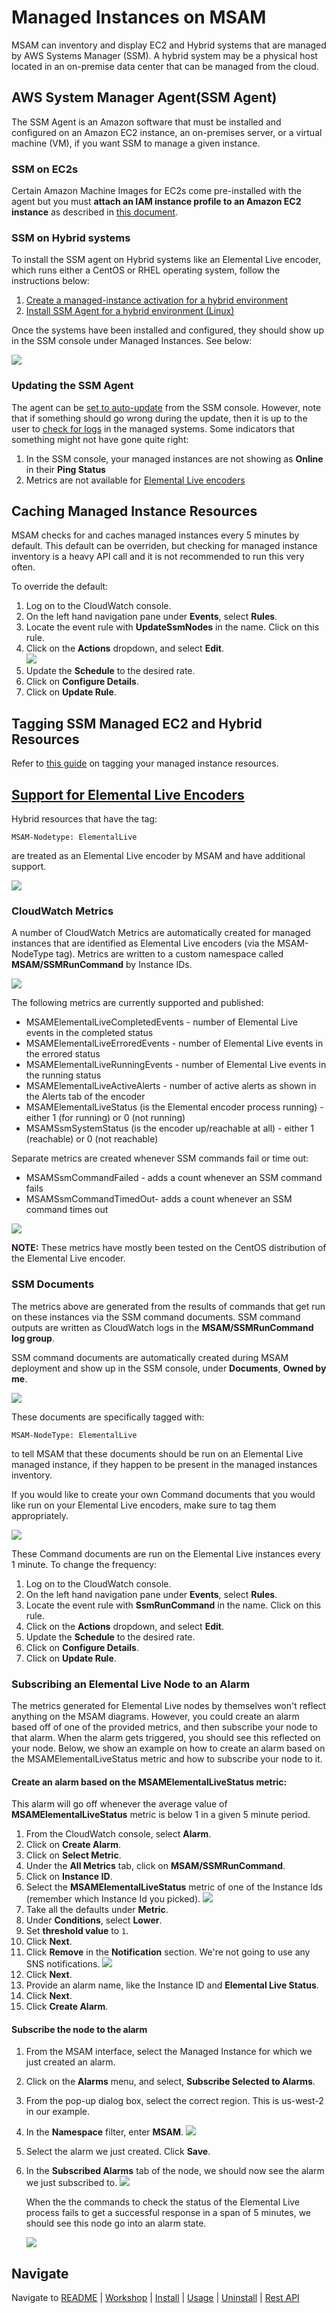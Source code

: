 # Managed Instances on MSAM
MSAM can inventory and display EC2 and Hybrid systems that are managed by AWS Systems Manager (SSM). A hybrid system may be a physical host located in an on-premise data center that can be managed from the cloud. 

## AWS System Manager Agent(SSM Agent) 
The SSM Agent is an Amazon software that must be installed and configured on an Amazon EC2 instance, an on-premises server, or a virtual machine (VM), if you want SSM to manage a given instance.

### SSM on EC2s
Certain Amazon Machine Images for EC2s come pre-installed with the agent but you must **attach an IAM instance profile to an Amazon EC2 instance** as described in [this document](https://docs.aws.amazon.com/systems-manager/latest/userguide/setup-launch-managed-instance.html). 

### SSM on Hybrid systems
To install the SSM agent on Hybrid systems like an Elemental Live encoder, which runs either a CentOS or RHEL operating system, follow the instructions below:
1. [Create a managed-instance activation for a hybrid environment](https://docs.aws.amazon.com/systems-manager/latest/userguide/sysman-managed-instance-activation.html)
1. [Install SSM Agent for a hybrid environment (Linux)](https://docs.aws.amazon.com/systems-manager/latest/userguide/sysman-install-managed-linux.html)

Once the systems have been installed and configured, they should show up in the SSM console under Managed Instances. See below:

![](images/ssm-managed-instances.png)


### Updating the SSM Agent

The agent can be [set to auto-update](https://docs.aws.amazon.com/systems-manager/latest/userguide/ssm-agent-automatic-updates.html) from the SSM console. However, note that if something should go wrong during the update, then it is up to the user to [check for logs](https://docs.aws.amazon.com/systems-manager/latest/userguide/sysman-agent-logs.html) in the managed systems. 
Some indicators that something might not have gone quite right:
1. In the SSM console, your managed instances are not showing as **Online** in their **Ping Status**
1. Metrics are not available for [Elemental Live encoders](#support-for-elemental-live-encoders)


## Caching Managed Instance Resources
MSAM checks for and caches managed instances every 5 minutes by default. This default can be overriden, but checking for managed instance inventory is a heavy API call and it is not recommended to run this very often. 

To override the default:
1. Log on to the CloudWatch console.
1. On the left hand navigation pane under **Events**, select **Rules**.
1. Locate the event rule with **UpdateSsmNodes** in the name. Click on this rule.
1. Click on the **Actions** dropdown, and select **Edit**.   
    ![](images/ssm-node-update-interval.png)
1. Update the **Schedule** to the desired rate.
1. Click on **Configure Details**. 
1. Click on **Update Rule**. 


## Tagging SSM Managed EC2 and Hybrid Resources


Refer to [this guide]( https://github.com/awslabs/aws-media-services-application-mapper/blob/master/RESOURCE_TAGS.md#ssm-managed-ec2-and-hybrid-resources) on tagging your managed instance resources.


## [Support for Elemental Live Encoders](#support-for-elemental-live-encoders)

Hybrid resources that have the tag:

`MSAM-Nodetype: ElementalLive` 

are treated as an Elemental Live encoder by MSAM and have additional support.

![](images/ssm-elemental-live-tag.png)


### CloudWatch Metrics

A number of CloudWatch Metrics are automatically created for managed instances that are identified as Elemental Live encoders (via the MSAM-NodeType tag). Metrics are written to a custom namespace called **MSAM/SSMRunCommand** by Instance IDs. 

![](images/ssm-custom-namespace.png)

The following metrics are currently supported and published:
* MSAMElementalLiveCompletedEvents - number of Elemental Live events in the completed status
* MSAMElementalLiveErroredEvents - number of Elemental Live events in the errored status
* MSAMElementalLiveRunningEvents - number of Elemental Live events in the running status
* MSAMElementalLiveActiveAlerts - number of active alerts as shown in the Alerts tab of the encoder
* MSAMElementalLiveStatus (is the Elemental encoder process running) - either 1 (for running) or 0 (not running)
* MSAMSsmSystemStatus (is the encoder up/reachable at all) - either 1 (reachable) or 0 (not reachable)

Separate metrics are created whenever SSM commands fail or time out:
* MSAMSsmCommandFailed - adds a count whenever an SSM command fails
* MSAMSsmCommandTimedOut- adds a count whenever an SSM command times out

![](images/ssm-live-encoder-metrics.png)

**NOTE:** These metrics have mostly been tested on the CentOS distribution of the Elemental Live encoder.

### SSM Documents
The metrics above are generated from the results of commands that get run on these instances via the SSM command documents. SSM command outputs are written as CloudWatch logs in the **MSAM/SSMRunCommand log group**.

SSM command documents are automatically created during MSAM deployment and show up in the SSM console, under **Documents**, **Owned by me**.

![](images/ssm-documents.png)

These documents are specifically tagged with:

`MSAM-NodeType: ElementalLive`

to tell MSAM that these documents should be run on an Elemental Live managed instance, if they happen to be present in the managed instances inventory. 

If you would like to create your own Command documents that you would like run on your Elemental Live encoders, make sure to tag them appropriately.

![](images/ssm-document-tag.png)

These Command documents are run on the Elemental Live instances every 1 minute. To change the frequency:

1. Log on to the CloudWatch console.
1. On the left hand navigation pane under **Events**, select **Rules**.
1. Locate the event rule with **SsmRunCommand** in the name. Click on this rule.
1. Click on the **Actions** dropdown, and select **Edit**.
1. Update the **Schedule** to the desired rate.
1. Click on **Configure Details**. 
1. Click on **Update Rule**. 

### Subscribing an Elemental Live Node to an Alarm

The metrics generated for Elemental Live nodes by themselves won't reflect anything on the MSAM diagrams. However, you could create an alarm based off of one of the provided metrics, and then subscribe your node to that alarm. When the alarm gets triggered, you should see this reflected on your node. Below, we show an example on how to create an alarm based on the MSAMElementalLiveStatus metric and how to subscribe your node to it.  

#### Create an alarm based on the MSAMElementalLiveStatus metric:
This alarm will go off whenever the average value of **MSAMElementalLiveStatus** metric is below 1 in a given 5 minute period.

1. From the CloudWatch console, select **Alarm**.
1. Click on **Create Alarm**.
1. Click on **Select Metric**.
1. Under the **All Metrics** tab, click on **MSAM/SSMRunCommand**.
1. Click on **Instance ID**.
1. Select the **MSAMElementalLiveStatus** metric of one of the Instance Ids (remember which Instance Id you picked).
![](images/ssm-live-status-metric.png)
1. Take all the defaults under **Metric**.
1. Under **Conditions**, select **Lower**.
1. Set **threshold value** to `1`. 
1. Click **Next**.
1. Click **Remove** in the **Notification** section. We're not going to use any SNS notifications.
![](images/ssm-remove-alarm-notification.png)
1. Click **Next**.
1. Provide an alarm name, like the Instance ID and **Elemental Live Status**.
1. Click **Next**.
1. Click **Create Alarm**.


#### Subscribe the node to the alarm
1. From the MSAM interface, select the Managed Instance for which we just created an alarm.
1. Click on the **Alarms** menu, and select, **Subscribe Selected to Alarms**.
1. From the pop-up dialog box, select the correct region. This is us-west-2 in our example.
1. In the **Namespace** filter, enter **MSAM**.
    ![](images/ssm-subscribe-alarm.png)
1. Select the alarm we just created. Click **Save**.
1. In the **Subscribed Alarms** tab of the node, we should now see the alarm we just subscribed to.
![](images/ssm-node-subscribed-to-alarm.png)

    When the the commands to check the status of the Elemental Live process fails to get a successful response in a span of 5 minutes, we should see this node go into an alarm state.

    ![](images/ssm-node-in-alarm-state.png)


## Navigate

Navigate to [README](README.md) | [Workshop](WORKSHOP.md) | [Install](INSTALL.md) | [Usage](USAGE.md) | [Uninstall](UNINSTALL.md) | [Rest API](REST_API.md)
